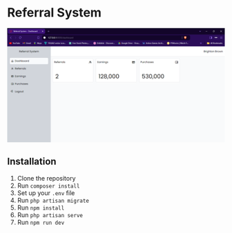 # Referral System

![My Image](IMG.png)

## Installation

1. Clone the repository
2. Run `composer install`
3. Set up your `.env` file
4. Run `php artisan migrate`
5. Run `npm install`
6. Run `php artisan serve`
7. Run `npm run dev`
